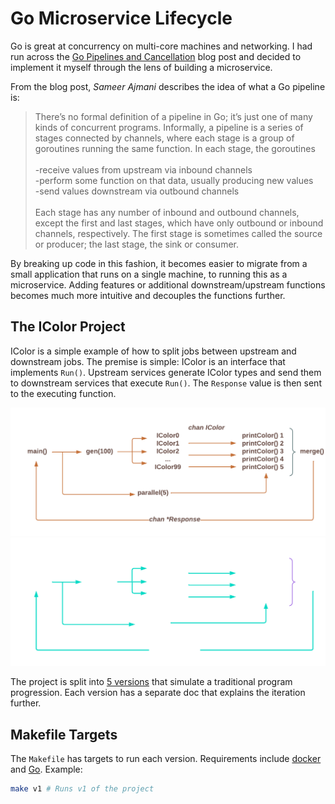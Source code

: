 # Go Microservice Lifecycle

Go is great at concurrency on multi-core machines and networking. I had run
across the [Go Pipelines and Cancellation][] blog post and decided to implement
it myself through the lens of building a microservice.

From the blog post, *Sameer Ajmani* describes the idea of what a Go pipeline is:

> There’s no formal definition of a pipeline in Go; it’s just one of many kinds
> of concurrent programs. Informally, a pipeline is a series of stages connected
> by channels, where each stage is a group of goroutines running the same
> function. In each stage, the goroutines\
> \
> -receive values from upstream via inbound channels\
> -perform some function on that data, usually producing new values\
> -send values downstream via outbound channels\
> \
> Each stage has any number of inbound and outbound channels, except the first
> and last stages, which have only outbound or inbound channels, respectively.
> The first stage is sometimes called the source or producer; the last stage,
> the sink or consumer.

By breaking up code in this fashion, it becomes easier to migrate from a small
application that runs on a single machine, to running this as a microservice.
Adding features or additional downstream/upstream functions becomes much more
intuitive and decouples the functions further.

## The IColor Project

IColor is a simple example of how to split jobs between upstream and downstream
jobs. The premise is simple: IColor is an interface that implements `Run()`.
Upstream services generate IColor types and send them to downstream services
that execute `Run()`. The `Response` value is then sent to the executing
function.

![IColor Flow Chart](./docs/IColor-pipeline-light.png#gh-light-mode-only)
![IColor Flow Chart](./docs/IColor-pipeline-dark.png#gh-dark-mode-only)

The project is split into [5 versions][] that simulate a traditional program
progression. Each version has a separate doc that explains the iteration
further.

## Makefile Targets

The `Makefile` has targets to run each version. Requirements include [docker][]
and [Go][]. Example:

```bash
make v1 # Runs v1 of the project
```

[5 versions]: https://www.cortex.io/content/the-5-stages-of-the-microservice-life-cycle-and-the-best-tools-to-optimize-them
[docker]: https://www.docker.com/
[Go]: https://go.dev/
[Go Pipelines and Cancellation]: https://go.dev/blog/pipelines

